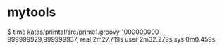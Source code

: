 mytools
=======

$ time katas/primtal/src/prime1.groovy 1000000000
999999929,999999937,
real	2m27.719s
user	2m32.279s
sys	0m0.459s
